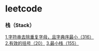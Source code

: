# leetcode

### 栈（Stack）
[1.字符串去除重复字母，且字典序最小（316）](https://github.com/pinganNJ/Leetcode/blob/master/src/main/note/%E6%A0%88_Stack/316_%E5%8E%BB%E9%99%A4%E9%87%8D%E5%A4%8D%E5%AD%97%E6%AF%8D%2C%E4%B8%94%E5%AD%97%E5%85%B8%E5%BA%8F%E6%9C%80%E5%B0%8F.md)  
[2.有效的括号（20）](https://github.com/pinganNJ/Leetcode/blob/master/src/main/note/%E6%A0%88_Stack/20_%E6%9C%89%E6%95%88%E7%9A%84%E6%8B%AC%E5%8F%B7.md)
[3.最小栈（155）](https://github.com/pinganNJ/Leetcode/blob/master/src/main/note/%E6%A0%88_Stack/155.%E6%9C%80%E5%B0%8F%E6%A0%88%EF%BC%88Min%20Stack%EF%BC%89.md)

